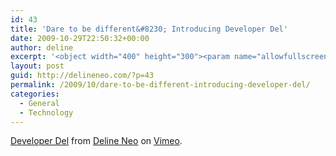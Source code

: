 ```yaml
---
id: 43
title: 'Dare to be different&#8230; Introducing Developer Del'
date: 2009-10-29T22:50:32+00:00
author: deline
excerpt: '<object width="400" height="300"><param name="allowfullscreen" value="true" /><param name="allowscriptaccess" value="always" /><param name="movie" value="http://vimeo.com/moogaloop.swf?clip_id=7326431&amp;server=vimeo.com&amp;show_title=1&amp;show_byline=1&amp;show_portrait=0&amp;color=&amp;fullscreen=1" /><embed src="http://vimeo.com/moogaloop.swf?clip_id=7326431&amp;server=vimeo.com&amp;show_title=1&amp;show_byline=1&amp;show_portrait=0&amp;color=&amp;fullscreen=1" type="application/x-shockwave-flash" allowfullscreen="true" allowscriptaccess="always" width="400" height="300"></embed></object><p><a href="http://vimeo.com/7326431">Developer Del</a> from <a href="http://vimeo.com/user2552148">Deline Neo</a> on <a href="http://vimeo.com">Vimeo</a>.</p>'
layout: post
guid: http://delineneo.com/?p=43
permalink: /2009/10/dare-to-be-different-introducing-developer-del/
categories:
  - General
  - Technology
---
```

[Developer Del](http://vimeo.com/7326431) from [Deline Neo](http://vimeo.com/user2552148) on [Vimeo](http://vimeo.com).